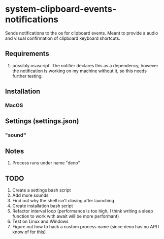 # system-clipboard-events-notifications
Sends notifications to the os for clipboard events. Meant to provide a audio and visual confirmation of clipboard keyboard shortcuts.

## Requirements
1. possibly osascript. The notifier declares this as a dependency, however the notification is working on my machine without it, so this needs further testing.

## Installation

### MacOS

## Settings (settings.json)
### "sound"

## Notes
1. Process runs under name "deno"

## TODO
1. Create a settings bash script
1. Add more sounds
1. Find out why the shell isn't closing after launching
1. Create installation bash script
1. Refactor interval loop (performance is too high, I think writing a sleep function to work with await will be more performant)
1. Test on Linux and Windows
1. Figure out how to hack a custom process name (since deno has no API I know of for this)
